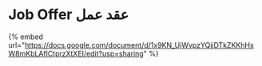 # Job Offer عقد عمل

{% embed url="https://docs.google.com/document/d/1x9KN_UjWvpzYQjjDTkZKKhHxW8mKbLAflCtprzXtXEI/edit?usp=sharing" %}
